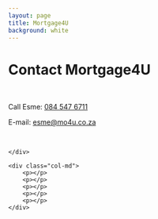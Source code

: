 ```yaml
---
layout: page
title: Mortgage4U
background: white
---
```


<div class="col-lg-12 text-center">
	<h1 class="section-heading text-uppercase">Contact Mortgage4U</h1>
</div>

<br>

<div class="container contact-us">
  <div class="row">

  <div class="col-md">
		<!-- <p>Tel: <a href="tel:+27210232228"> 079 485 5355</a></p> -->
		<p>Call Esme: <a href="tel:+27845476711">084 547 6711</a></p>
		<p>E-mail: <a href="mailto:esme@mo4u.co.za?subject=Mail from Mortgage4U Website">esme@mo4u.co.za</a></p>
		<br>
		
    </div>
		
	<div class="col-md">
		<p></p>
		<p></p>
		<p></p>
		<p></p>
		<p></p>
    </div>
    
  </div>

</div>
